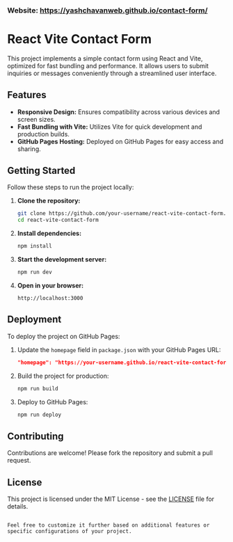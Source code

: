 ### Website: https://yashchavanweb.github.io/contact-form/

# React Vite Contact Form

This project implements a simple contact form using React and Vite, optimized for fast bundling and performance. It allows users to submit inquiries or messages conveniently through a streamlined user interface.

## Features

- **Responsive Design:** Ensures compatibility across various devices and screen sizes.
- **Fast Bundling with Vite:** Utilizes Vite for quick development and production builds.
- **GitHub Pages Hosting:** Deployed on GitHub Pages for easy access and sharing.

## Getting Started

Follow these steps to run the project locally:

1. **Clone the repository:**
   ```bash
   git clone https://github.com/your-username/react-vite-contact-form.git
   cd react-vite-contact-form
   ```

2. **Install dependencies:**
   ```bash
   npm install
   ```

3. **Start the development server:**
   ```bash
   npm run dev
   ```

4. **Open in your browser:**
   ```
   http://localhost:3000
   ```

## Deployment

To deploy the project on GitHub Pages:

1. Update the `homepage` field in `package.json` with your GitHub Pages URL:
   ```json
   "homepage": "https://your-username.github.io/react-vite-contact-form/"
   ```

2. Build the project for production:
   ```bash
   npm run build
   ```

3. Deploy to GitHub Pages:
   ```bash
   npm run deploy
   ```

## Contributing

Contributions are welcome! Please fork the repository and submit a pull request.

## License

This project is licensed under the MIT License - see the [LICENSE](LICENSE) file for details.
```

Feel free to customize it further based on additional features or specific configurations of your project.
